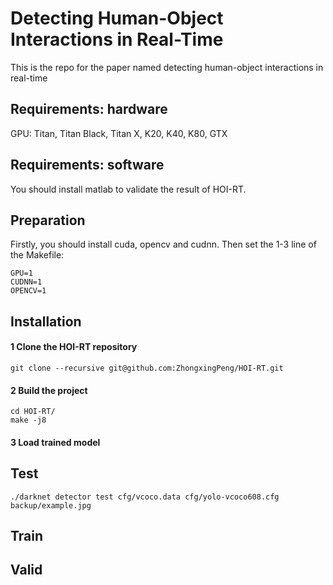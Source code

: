 # Detecting Human-Object Interactions in Real-Time
This is the repo for the paper named detecting human-object interactions in real-time

## Requirements: hardware
GPU: Titan, Titan Black, Titan X, K20, K40, K80, GTX
## Requirements: software
You should install matlab to validate the result of HOI-RT.

## Preparation
Firstly, you should install cuda, opencv and cudnn. Then set the 1-3 line of the Makefile: 
```
GPU=1
CUDNN=1
OPENCV=1
```
## Installation 

#### 1 Clone the HOI-RT repository
```git clone --recursive git@github.com:ZhongxingPeng/HOI-RT.git ```
#### 2 Build the project
``` 
cd HOI-RT/
make -j8
```
#### 3 Load trained model

## Test
```
./darknet detector test cfg/vcoco.data cfg/yolo-vcoco608.cfg backup/example.jpg
```
## Train
## Valid
